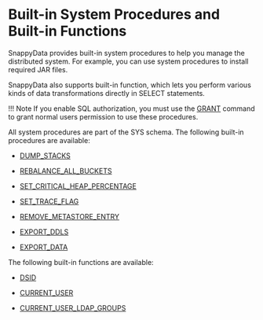 # Built-in System Procedures and Built-in Functions

SnappyData provides built-in system procedures to help you manage the distributed system. For example, you can use system procedures to install required JAR files.

SnappyData also supports built-in function, which lets you perform various kinds of data transformations directly in SELECT statements.

!!! Note
	If you enable SQL authorization, you must use the [GRANT](../sql_reference/grant.md) command to grant normal users permission to use these procedures.

All system procedures are part of the SYS schema. The following built-in procedures are available:

* [DUMP\_STACKS](dump-stacks.md)

* [REBALANCE\_ALL\_BUCKETS](rebalance-all-buckets.md)

* [SET\_CRITICAL\_HEAP\_PERCENTAGE](set_critical_heap_percentage.md)

* [SET\_TRACE\_FLAG](set-trace-flag.md)

* [REMOVE\_METASTORE\_ENTRY](sys_remove_metastore_entry.md)

* [EXPORT\_DDLS](export_ddl.md)

* [EXPORT\_DATA](export_data.md)

The following built-in functions are available:

* [DSID](dsid.md)

* [CURRENT_USER](current_user.md)

* [CURRENT_USER_LDAP_GROUPS](current_user_ldap_groups.md)
